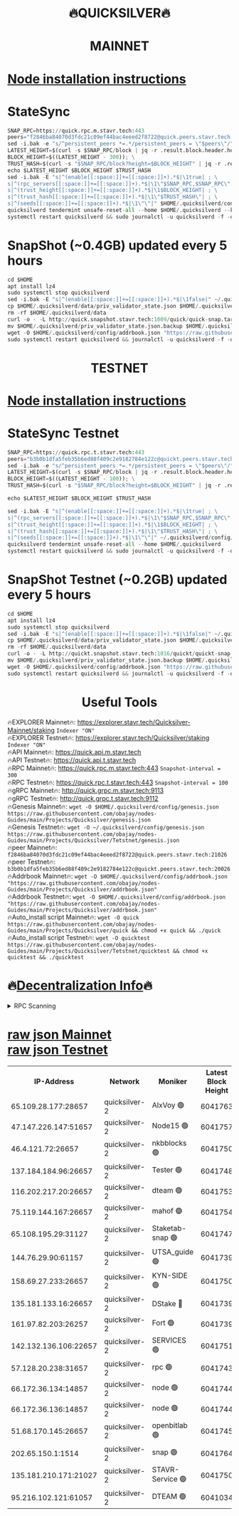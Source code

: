 <h1 align="center"> 🔥QUICKSILVER🔥</h1>

<h1 align="center"> MAINNET</h1>

[Node installation instructions](https://github.com/obajay/nodes-Guides/tree/main/Projects/Quicksilver)
=

# StateSync
```python
SNAP_RPC=https://quick.rpc.m.stavr.tech:443
peers="f2846ba84070d3fdc21c09ef44bac4eeed2f8722@quick.peers.stavr.tech:21026"
sed -i.bak -e "s/^persistent_peers *=.*/persistent_peers = \"$peers\"/" $HOME/.quicksilverd/config/config.toml
LATEST_HEIGHT=$(curl -s $SNAP_RPC/block | jq -r .result.block.header.height); \
BLOCK_HEIGHT=$((LATEST_HEIGHT - 300)); \
TRUST_HASH=$(curl -s "$SNAP_RPC/block?height=$BLOCK_HEIGHT" | jq -r .result.block_id.hash)
echo $LATEST_HEIGHT $BLOCK_HEIGHT $TRUST_HASH
sed -i.bak -E "s|^(enable[[:space:]]+=[[:space:]]+).*$|\1true| ; \
s|^(rpc_servers[[:space:]]+=[[:space:]]+).*$|\1\"$SNAP_RPC,$SNAP_RPC\"| ; \
s|^(trust_height[[:space:]]+=[[:space:]]+).*$|\1$BLOCK_HEIGHT| ; \
s|^(trust_hash[[:space:]]+=[[:space:]]+).*$|\1\"$TRUST_HASH\"| ; \
s|^(seeds[[:space:]]+=[[:space:]]+).*$|\1\"\"|" $HOME/.quicksilverd/config/config.toml
quicksilverd tendermint unsafe-reset-all --home $HOME/.quicksilverd --keep-addr-book
systemctl restart quicksilverd && sudo journalctl -u quicksilverd -f -o cat
```

# SnapShot (~0.4GB) updated every 5 hours
```python
cd $HOME
apt install lz4
sudo systemctl stop quicksilverd
sed -i.bak -E "s|^(enable[[:space:]]+=[[:space:]]+).*$|\1false|" ~/.quicksilverd/config/config.toml
cp $HOME/.quicksilverd/data/priv_validator_state.json $HOME/.quicksilverd/priv_validator_state.json.backup
rm -rf $HOME/.quicksilverd/data
curl -o - -L http://quick.snapshot.stavr.tech:1009/quick/quick-snap.tar.lz4 | lz4 -c -d - | tar -x -C $HOME/.quicksilverd --strip-components 2
mv $HOME/.quicksilverd/priv_validator_state.json.backup $HOME/.quicksilverd/data/priv_validator_state.json
wget -O $HOME/.quicksilverd/config/addrbook.json "https://raw.githubusercontent.com/obajay/nodes-Guides/main/Projects/Quicksilver/addrbook.json"
sudo systemctl restart quicksilverd && journalctl -u quicksilverd -f -o cat
```

<h1 align="center"> TESTNET</h1>

[Node installation instructions](https://github.com/obajay/nodes-Guides/tree/main/Projects/Quicksilver/Tetstnet)
=

# StateSync Testnet
```python
SNAP_RPC=https://quick.rpc.t.stavr.tech:443
peers="b3b0b1dfa5feb35b6ed88f409c2e9182784e122c@quickt.peers.stavr.tech:20026"
sed -i.bak -e "s/^persistent_peers *=.*/persistent_peers = \"$peers\"/" $HOME/.quicksilverd/config/config.toml
LATEST_HEIGHT=$(curl -s $SNAP_RPC/block | jq -r .result.block.header.height); \
BLOCK_HEIGHT=$((LATEST_HEIGHT - 100)); \
TRUST_HASH=$(curl -s "$SNAP_RPC/block?height=$BLOCK_HEIGHT" | jq -r .result.block_id.hash)

echo $LATEST_HEIGHT $BLOCK_HEIGHT $TRUST_HASH

sed -i.bak -E "s|^(enable[[:space:]]+=[[:space:]]+).*$|\1true| ; \
s|^(rpc_servers[[:space:]]+=[[:space:]]+).*$|\1\"$SNAP_RPC,$SNAP_RPC\"| ; \
s|^(trust_height[[:space:]]+=[[:space:]]+).*$|\1$BLOCK_HEIGHT| ; \
s|^(trust_hash[[:space:]]+=[[:space:]]+).*$|\1\"$TRUST_HASH\"| ; \
s|^(seeds[[:space:]]+=[[:space:]]+).*$|\1\"\"|" ~/.quicksilverd/config/config.toml
quicksilverd tendermint unsafe-reset-all --home $HOME/.quicksilverd
systemctl restart quicksilverd && sudo journalctl -u quicksilverd -f -o cat

```

# SnapShot Testnet (~0.2GB) updated every 5 hours
```python
cd $HOME
apt install lz4
sudo systemctl stop quicksilverd
sed -i.bak -E "s|^(enable[[:space:]]+=[[:space:]]+).*$|\1false|" ~/.quicksilverd/config/config.toml
cp $HOME/.quicksilverd/data/priv_validator_state.json $HOME/.quicksilverd/priv_validator_state.json.backup
rm -rf $HOME/.quicksilverd/data
curl -o - -L http://quickt.snapshot.stavr.tech:1016/quickt/quickt-snap.tar.lz4 | lz4 -c -d - | tar -x -C $HOME/.quicksilverd --strip-components 2
mv $HOME/.quicksilverd/priv_validator_state.json.backup $HOME/.quicksilverd/data/priv_validator_state.json
wget -O $HOME/.quicksilverd/config/addrbook.json "https://raw.githubusercontent.com/obajay/nodes-Guides/main/Projects/Quicksilver/Tetstnet/addrbook.json"
sudo systemctl restart quicksilverd && journalctl -u quicksilverd -f -o cat
```
 <h1 align="center"> Useful Tools</h1>

🔥EXPLORER Mainnet🔥:        https://explorer.stavr.tech/Quicksilver-Mainnet/staking    `Indexer "ON"` \
🔥EXPLORER Testnet🔥:        https://explorer.stavr.tech/Quicksilver/staking	        `Indexer "ON"` \
🔥API Mainnet🔥: 			 https://quick.api.m.stavr.tech \
🔥API Testnet🔥: 			 https://quick.api.t.stavr.tech \
🔥RPC Mainnet🔥:             https://quick.rpc.m.stavr.tech:443              `Snapshot-interval = 300` \
🔥RPC Testnet🔥:             https://quick.rpc.t.stavr.tech:443              `Snapshot-interval = 100` \
🔥gRPC Mainnet🔥:                    http://quick.grpc.m.stavr.tech:9113 \
🔥gRPC Testnet🔥:                    http://quick.grpc.t.stavr.tech:9112 \
🔥Genesis Mainnet🔥: `wget -O $HOME/.quicksilverd/config/genesis.json https://raw.githubusercontent.com/obajay/nodes-Guides/main/Projects/Quicksilver/genesis.json` \
🔥Genesis Testnet🔥: `wget -O ~/.quicksilverd/config/genesis.json https://raw.githubusercontent.com/obajay/nodes-Guides/main/Projects/Quicksilver/Tetstnet/genesis.json` \
🔥peer Mainnet🔥:					 `f2846ba84070d3fdc21c09ef44bac4eeed2f8722@quick.peers.stavr.tech:21026` \
🔥peer Testnet🔥:					 `b3b0b1dfa5feb35b6ed88f409c2e9182784e122c@quickt.peers.stavr.tech:20026` \
🔥Addrbook Mainnet🔥:    ```wget -O $HOME/.quicksilverd/config/addrbook.json "https://raw.githubusercontent.com/obajay/nodes-Guides/main/Projects/Quicksilver/addrbook.json"``` \
🔥Addrbook Testnet🔥:    ```wget -O $HOME/.quicksilverd/config/addrbook.json "https://raw.githubusercontent.com/obajay/nodes-Guides/main/Projects/Quicksilver/addrbook.json"``` \
🔥Auto_install script Mainnet🔥: ```wget -O quick https://raw.githubusercontent.com/obajay/nodes-Guides/main/Projects/Quicksilver/quick && chmod +x quick && ./quick``` \
🔥Auto_install script Testnet🔥: ```wget -O quicktest https://raw.githubusercontent.com/obajay/nodes-Guides/main/Projects/Quicksilver/Tetstnet/quicktest && chmod +x quicktest && ./quicktest```

🔥[Decentralization Info](https://github.com/obajay/StateSync-snapshots/tree/main/Projects/Quicksilver/Decentralization)🔥
=

<details>
<summary>RPC Scanning</summary>

<h2 align="center"> We scan nodes in real time every 4 hours. And we provide the final result of RPC endpoints.
We cannot influence the operation of these nodes in any way. </h2>


```python
If Voting Power is higher than 0 --> then the Node is a validator of the network and may be subject to attack and be a potential threat to the chain.
```
```python
We marked such validators with a red symbol
```

</details>

[raw json Mainnet](https://rpc-check.quickm.stavr.tech/quickm/rpc-quickm-result.json) \
[raw json Testnet](https://github.com/obajay/StateSync-snapshots/tree/main/Projects/Quicksilver/Rpc-Check-Testnet)
=


<table><tr><th>IP-Address</th><th>Network</th><th>Moniker</th><th>Latest Block Height</th><th>Earliest Block Height</th><th>Catching Up</th><th>Tx Index</th><th>Voting Power</th><th>Scan Time</th></tr><tr><td>65.109.28.177:28657</td><td>quicksilver-2</td><td>AlxVoy 🟢</td><td>6041763</td><td>3562001</td><td>False</td><td>off</td><td>0</td><td>2024-02-19T16:11:16.382890708UTC</td></tr><tr><td>47.147.226.147:51657</td><td>quicksilver-2</td><td>Node15 🟢</td><td>6041757</td><td>5151648</td><td>False</td><td>off</td><td>0</td><td>2024-02-19T16:10:40.950166558UTC</td></tr><tr><td>46.4.121.72:26657</td><td>quicksilver-2</td><td>nkbblocks 🟢</td><td>6041750</td><td>5434601</td><td>False</td><td>on</td><td>0</td><td>2024-02-19T16:09:56.649005918UTC</td></tr><tr><td>137.184.184.96:26657</td><td>quicksilver-2</td><td>Tester 🟢</td><td>6041748</td><td>5550692</td><td>False</td><td>off</td><td>0</td><td>2024-02-19T16:09:50.081483646UTC</td></tr><tr><td>116.202.217.20:26657</td><td>quicksilver-2</td><td>dteam 🟢</td><td>6041753</td><td>5581001</td><td>False</td><td>on</td><td>0</td><td>2024-02-19T16:10:14.679614894UTC</td></tr><tr><td>75.119.144.167:26657</td><td>quicksilver-2</td><td>mahof 🟢</td><td>6041754</td><td>5654794</td><td>False</td><td>on</td><td>0</td><td>2024-02-19T16:10:23.279019420UTC</td></tr><tr><td>65.108.195.29:31127</td><td>quicksilver-2</td><td>Staketab-snap 🟢</td><td>6041747</td><td>5705001</td><td>False</td><td>off</td><td>0</td><td>2024-02-19T16:09:42.954943332UTC</td></tr><tr><td>144.76.29.90:61157</td><td>quicksilver-2</td><td>UTSA_guide 🟢</td><td>6041739</td><td>5743301</td><td>False</td><td>on</td><td>0</td><td>2024-02-19T16:09:00.012278946UTC</td></tr><tr><td>158.69.27.233:26657</td><td>quicksilver-2</td><td>KYN-SIDE 🟢</td><td>6041750</td><td>5799001</td><td>False</td><td>on</td><td>0</td><td>2024-02-19T16:10:01.385430033UTC</td></tr><tr><td>135.181.133.16:26657</td><td>quicksilver-2</td><td>DStake 🔴</td><td>6041739</td><td>5807001</td><td>False</td><td>on</td><td>154670</td><td>2024-02-19T16:08:59.365803267UTC</td></tr><tr><td>161.97.82.203:26257</td><td>quicksilver-2</td><td>Fort 🟢</td><td>6041739</td><td>5863421</td><td>False</td><td>on</td><td>0</td><td>2024-02-19T16:08:56.777927503UTC</td></tr><tr><td>142.132.136.106:22657</td><td>quicksilver-2</td><td>SERVICES 🟢</td><td>6041751</td><td>5920001</td><td>False</td><td>on</td><td>0</td><td>2024-02-19T16:10:06.207398086UTC</td></tr><tr><td>57.128.20.238:31657</td><td>quicksilver-2</td><td>rpc 🟢</td><td>6041743</td><td>5940472</td><td>False</td><td>on</td><td>0</td><td>2024-02-19T16:09:17.627532076UTC</td></tr><tr><td>66.172.36.134:14857</td><td>quicksilver-2</td><td>node 🟢</td><td>6041744</td><td>5950756</td><td>False</td><td>on</td><td>0</td><td>2024-02-19T16:09:25.015685392UTC</td></tr><tr><td>66.172.36.136:14857</td><td>quicksilver-2</td><td>node 🟢</td><td>6041744</td><td>5950756</td><td>False</td><td>on</td><td>0</td><td>2024-02-19T16:09:25.858284253UTC</td></tr><tr><td>51.68.170.145:26657</td><td>quicksilver-2</td><td>openbitlab 🟢</td><td>6041745</td><td>5981220</td><td>False</td><td>on</td><td>0</td><td>2024-02-19T16:09:32.339362448UTC</td></tr><tr><td>202.65.150.1:1514</td><td>quicksilver-2</td><td>snap 🟢</td><td>6041764</td><td>6039159</td><td>False</td><td>on</td><td>0</td><td>2024-02-19T16:11:23.421271158UTC</td></tr><tr><td>135.181.210.171:21027</td><td>quicksilver-2</td><td>STAVR-Service 🟢</td><td>6041750</td><td>6039401</td><td>False</td><td>on</td><td>0</td><td>2024-02-19T16:10:01.792208154UTC</td></tr><tr><td>95.216.102.121:61057</td><td>quicksilver-2</td><td>DTEAM 🟢</td><td>6041034</td><td>6041001</td><td>False</td><td>on</td><td>0</td><td>2024-02-19T16:09:17.967983414UTC</td></tr></table>
